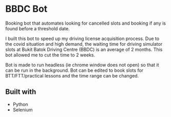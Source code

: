 # BBDC Bot
Booking bot that automates looking for cancelled slots and booking if any is found before a threshold date.

I built this bot to speed up my driving license acquisition process. Due to the covid situation and high demand, the waiting time for driving simulator slots at Bukit Batok Driving Centre (BBDC) is an average of 2 months. This bot allowed me to cut the time to 2 weeks.

Bot is made to run headless (ie chrome window does not open) so that it can be run in the background. Bot can be edited to book slots for BTT/FTT/practical lessons and the time range can be changed.

## Built with
- Python
- Selenium
